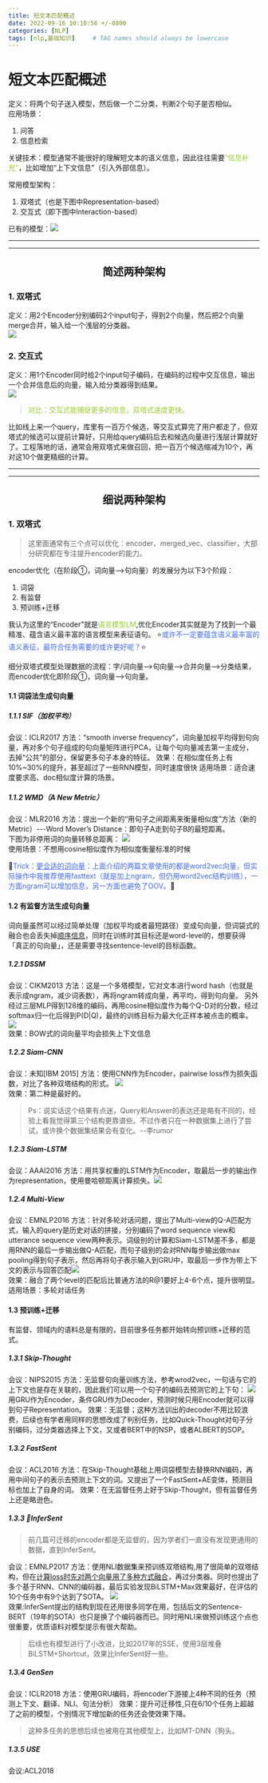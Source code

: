 ```yaml
---
title: 短文本匹配概述
date: 2022-09-16 10:10:56 +/-0800
categories: [NLP]
tags: [nlp,基础知识]     # TAG names should always be lowercase
---
```

# 短文本匹配概述

定义：将两个句子送入模型，然后做一个二分类，判断2个句子是否相似。  
应用场景：
1. 问答
2. 信息检索

关键技术：模型通常不能很好的理解短文本的语义信息，因此往往需要<font color=YellowGreen>“信息补充”</font>，比如增加“上下文信息”（引入外部信息）。

常用模型架构：
1. 双塔式（也是下图中Representation-based）
2. 交互式（即下图中Interaction-based）

已有的模型：![](images/2022-09-14-16-00-18.png)

----
----
## <center>简述两种架构</center>  

### 1. 双塔式
定义：用2个Encoder分别编码2个input句子，得到2个向量，然后把2个向量merge合并，输入给一个浅层的分类器。  
![](images/2022-09-14-161026.png)  

### 2. 交互式
定义：用1个Encoder同时给2个input句子编码，在编码的过程中交互信息，输出一个合并信息后的向量，输入给分类器得到结果。  
![](images/2022-09-14-161246.png)  

> <font color=YellowGreen>对比：交互式能捕捉更多的信息，双塔式速度更快。</font>  

比如线上来一个query，库里有一百万个候选，等交互式算完了用户都走了，但双塔式的候选可以提前计算好，只用给query编码后去和候选向量进行浅层计算就好了。工程落地的话，通常会用双塔式来做召回，把一百万个候选缩减为10个，再对这10个做更精细的计算。  

---
---

## <center>细说两种架构</center>  

### 1. 双塔式
> 这里面通常有三个点可以优化：encoder、merged_vec、classifier，大部分研究都在专注提升encoder的能力。

encoder优化（在阶段①，词向量-->句向量）的发展分为以下3个阶段：
1. 词袋
2. 有监督
3. 预训练+迁移

我认为这里的“Encoder”就是<font color=YellowGreen>语言模型LM</font>,优化Encoder其实就是为了找到一个最精准、蕴含语义最丰富的语言模型来表征语句。
:star:<font color=RoyalBlue>或许不一定要蕴含语义最丰富的语义表征，最符合任务需要的或许更好呢？</font>:star:

细分双塔式模型处理数据的流程：字/词向量-->句向量-->合并向量-->分类结果，而encoder优化即阶段①，词向量-->句向量。

#### 1.1 词袋法生成句向量
##### 1.1.1 SIF（加权平均）
会议：ICLR2017
方法：“smooth inverse frequency”，词向量加权平均得到句向量，再对多个句子组成的句向量矩阵进行PCA，让每个句向量减去第一主成分，去掉“公共”的部分，保留更多句子本身的特征。
效果：在相似度任务上有10%~30%的提升，甚至超过了一些RNN模型，同时速度很快
适用场景：适合速度要求高、doc相似度计算的场景。

##### 1.1.2 WMD（A New Metric）
会议：MLR2016
方法：提出一个新的“用句子之间距离来衡量相似度”方法（新的Metric）---Word Mover’s Distance：即句子A走到句子B的最短距离。  
下图为非停用词的向量转移总距离：
![](images/2022-09-14-172518.png)  
使用场景：不想用cosine相似度作为相似度衡量标准的时候

:musical_note:<font color=RoyalBlue>Trick：<u>更合适的词向量</u>：上面介绍的两篇文章使用的都是word2vec向量，但实际操作中我推荐使用fasttext（就是加上ngram，但仍用word2vec结构训练），一方面ngram可以增加信息，另一方面也避免了OOV。</font>:musical_note:

#### 1.2 有监督方法生成句向量
词向量虽然可以经过简单处理（加权平均或者最短路径）变成句向量，但词袋式的融合也会丢失掉<u>顺序信息</u>，同时在训练时其目标还是word-level的，想要获得「真正的句向量」，还是需要寻找sentence-level的目标函数。

##### 1.2.1 DSSM
会议：CIKM2013
方法：这是一个多塔模型，它对文本进行word hash（也就是表示成ngram，减少词表数），再将ngram转成向量，再平均，得到句向量。
另外经过三层MLP得到128维的编码，再用cosine相似度作为每个Q-D对的分数，经过softmax归一化后得到P(D|Q)，最终的训练目标为最大化正样本被点击的概率。
![](images/2022-09-14-173940.png)  
效果：BOW式的词向量平均会损失上下文信息

##### 1.2.2 Siam-CNN
会议：未知[IBM 2015]
方法：使用CNN作为Encoder，pairwise loss作为损失函数，对比了各种双塔结构的形式。
![](images/2022-09-16-100452.png)  
效果：第二种是最好的。
> Ps：说实话这个结果有点迷，Query和Answer的表达还是略有不同的，经验上看我觉得第三个结构更靠谱些。不过作者只在一种数据集上进行了尝试，或许换个数据集结果会有变化。--李rumor

##### 1.2.3 Siam-LSTM
会议：AAAI2016
方法：用共享权重的LSTM作为Encoder，取最后一步的输出作为representation，使用曼哈顿距离计算损失。![](images/2022-09-16-100821.png)  

##### 1.2.4 Multi-View
会议：EMNLP2016
方法：针对多轮对话问题，提出了Multi-view的Q-A匹配方式，输入的query是历史对话的拼接，分别编码了word sequence view和utterance sequence view两种表示。词级别的计算和Siam-LSTM差不多，都是用RNN的最后一步输出做Q-A匹配，而句子级别的会对RNN每步输出做max pooling得到句子表示，然后再将句子表示输入到GRU中，取最后一步作为带上下文的表示与回答匹配![](images/2022-09-16-102659.png)  
效果：融合了两个level的匹配后比普通方法的R@1要好上4-6个点，提升很明显。
适用场景：多轮对话任务

#### 1.3 预训练+迁移
有监督、领域内的语料总是有限的，目前很多任务都开始转向预训练+迁移的范式。
##### 1.3.1 Skip-Thought
会议：NIPS2015
方法：无监督句向量训练方法，参考wrod2vec，一句话与它的上下文也是存在关联的，因此我们可以用一个句子的编码去预测它的上下句：
![](images/2022-09-16-102915.png)  用GRU作为Encoder，条件GRU作为Decoder，预测时候只用Encoder就可以得到句子Representation。
效果：无监督；这种方法训出的decoder不用比较浪费，后续也有学者用同样的思想改成了判别任务，比如Quick-Thought对句子分别编码，过分类器选择上下文，又或者BERT中的NSP，或者ALBERT的SOP。

##### 1.3.2 FastSent
会议：ACL2016
方法：在Skip-Thought基础上用词袋模型去替换RNN编码，再用中间句子的表示去预测上下文的词。又提出了一个FastSent+AE变体，预测目标也加上了自身的词。
效果：在无监督任务上好于Skip-Thought，但有监督任务上还是略逊色。

##### 1.3.3 :gem:InferSent
> 前几篇可迁移的encoder都是无监督的，因为学者们一直没有发现更通用的数据，直到InferSent。  

会议：EMNLP2017
方法：使用NLI数据集来预训练双塔结构,用了很简单的双塔结构，但在<u>计算loss时先对两个向量用了多种方式融合</u>，再过分类器。同时也提出了多个基于RNN、CNN的编码器，最后实验发现BiLSTM+Max效果最好，在评估的10个任务中有9个达到了SOTA。
![](images/2022-09-16-103521.png)  
效果:InferSent提出的结构到现在还用很多同学在用，包括后文的Sentence-BERT（19年的SOTA）也只是换了个编码器而已。同时用NLI来做预训练这个点也很重要，优质语料对模型提示有很大帮助。
> 后续也有模型进行了小改进，比如2017年的SSE，使用3层堆叠BiLSTM+Shortcut，效果比InferSent好一些。

##### 1.3.4 GenSen
会议：ICLR2018
方法：使用GRU编码，将encoder下游接上4种不同的任务（预测上下文、翻译、NLI、句法分析）
效果：提升可迁移性,只在6/10个任务上超越了之前的模型，个别情况下增加新的任务还会使效果下降。
> 这种多任务的思想后续也被用在其他模型上，比如MT-DNN（狗头。

##### 1.3.5 USE
会议:ACL2018
